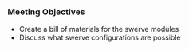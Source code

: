 ### Meeting Objectives 
* Create a bill of materials for the swerve modules
* Discuss what swerve configurations are possible
